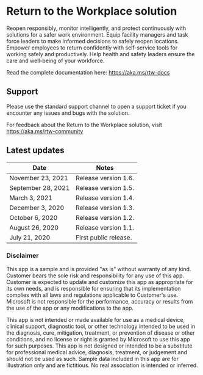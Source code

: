 # Return to the Workplace solution

Reopen responsibly, monitor intelligently, and protect continuously with solutions for a safer work environment. Equip facility managers and task force leaders to make informed decisions to safely reopen locations. Empower employees to return confidently with self-service tools for working safely and productively. Help health and safety leaders ensure the care and well-being of your workforce.

Read the complete documentation here: <https://aka.ms/rtw-docs>

## Support

Please use the standard support channel to open a support ticket if you encounter any issues and bugs with the solution.

For feedback about the Return to the Workplace solution, visit <https://aka.ms/rtw-community>

## Latest updates

|Date   | Notes  |
|---|--|
|November 23, 2021|Release version 1.6.|
|September 28, 2021|Release version 1.5.|
|March 3, 2021|Release version 1.4.|
|December 3, 2020|Release version 1.3.|
|October 6, 2020|Release version 1.2.|
|August 26, 2020|Release version 1.1.|
|July 21, 2020|First public release.|

### Disclaimer

This app is a sample and is provided "as is" without warranty of any kind.  Customer bears the sole risk and responsibility for any use of this app.  Customer is expected to update and customize this app as appropriate for its own needs, and is responsible for ensuring that its implementation complies with all laws and regulations applicable to Customer's use.  Microsoft is not responsible for the performance, accuracy or results from the use of the app or any modifications to the app.  

This app is not intended or made available for use as a medical device, clinical support, diagnostic tool, or other technology intended to be used in the diagnosis, cure, mitigation, treatment, or prevention of disease or other conditions, and no license or right is granted by Microsoft to use this app for such purposes. This app is not designed or intended to be a substitute for professional medical advice, diagnosis, treatment, or judgement and should not be used as such. Sample data included in this app are for illustration only and are fictitious.  No real association is intended or inferred. 
